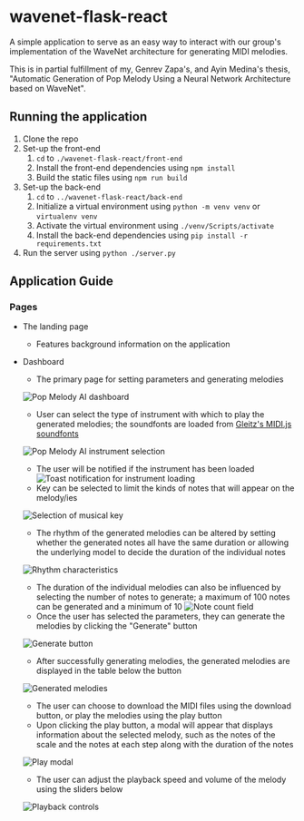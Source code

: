 # wavenet-flask-react
A simple application to serve as an easy way to interact with our group's implementation of the WaveNet architecture for generating MIDI melodies. 

This is in partial fulfillment of my, Genrev Zapa's, and Ayin Medina's thesis, "Automatic Generation of Pop Melody Using a Neural Network Architecture based on WaveNet".

## Running the application
1. Clone the repo
2. Set-up the front-end
   1. `cd` to `./wavenet-flask-react/front-end`
   2. Install the front-end dependencies using `npm install`
   3. Build the static files using `npm run build`
3. Set-up the back-end
   1. `cd` to `../wavenet-flask-react/back-end`
   2. Initialize a virtual environment using `python -m venv venv` or `virtualenv venv`
   3. Activate the virtual environment using `./venv/Scripts/activate`
   4. Install the back-end dependencies using `pip install -r requirements.txt`
4. Run the server using `python ./server.py`

## Application Guide
### Pages
* The landing page
    * Features background information on the application
* Dashboard
    * The primary page for setting parameters and generating melodies

    ![Pop Melody AI dashboard](https://i.imgur.com/IRzwI4s.png)
    * User can select the type of instrument with which to play the generated melodies; the soundfonts are loaded from [Gleitz's MIDI.js soundfonts](https://gleitz.github.io/midi-js-soundfonts/)

    ![Pop Melody AI instrument selection](https://i.imgur.com/tKgQIXA.png)
    * The user will be notified if the instrument has been loaded
    ![Toast notification for instrument loading](https://i.imgur.com/6dH3Tkj.png)
    * Key can be selected to limit the kinds of notes that will appear on the melody/ies
    
    ![Selection of musical key](https://i.imgur.com/XTwOBbu.png)
    * The rhythm of the generated melodies can be altered by setting whether the generated notes all have the same duration or allowing the underlying model to decide the duration of the individual notes
    
    ![Rhythm characteristics](https://i.imgur.com/CzI69HI.png)
    * The duration of the individual melodies can also be influenced by selecting the number of notes to generate; a maximum of 100 notes can be generated and a minimum of 10
    ![Note count field](https://i.imgur.com/kX4tgTj.png)
    * Once the user has selected the parameters, they can generate the melodies by clicking the "Generate" button
    
    ![Generate button](https://i.imgur.com/MLcP0Zl.png)
    * After successfully generating melodies, the generated melodies are displayed in the table below the button
  
    ![Generated melodies](https://i.imgur.com/EcWoe7T.png)
    * The user can choose to download the MIDI files using the download button, or play the melodies using the play button
    * Upon clicking the play button, a modal will appear that displays information about the selected melody, such as the notes of the scale and the notes at each step along with the duration of the notes
    
    ![Play modal](https://i.imgur.com/3BROctf.png)
    * The user can adjust the playback speed and volume of the melody using the sliders below 
    
    ![Playback controls](https://i.imgur.com/64hOCeB.png)

